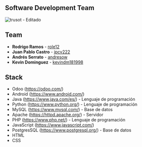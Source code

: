 ## Software Development Team
![trusot - Editado](https://user-images.githubusercontent.com/41652908/205410329-83c9a860-5a62-42b7-88e4-6f3534f01d50.png)

<!--

**Here are some ideas to get you started:**

🙋‍♀️ A short introduction - what is your organization all about?
🌈 Contribution guidelines - how can the community get involved?
👩‍💻 Useful resources - where can the community find your docs? Is there anything else the community should know?
🍿 Fun facts - what does your team eat for breakfast?
🧙 Remember, you can do mighty things with the power of [Markdown](https://docs.github.com/github/writing-on-github/getting-started-with-writing-and-formatting-on-github/basic-writing-and-formatting-syntax)
-->

## Team

* **Rodrigo Ramos** - [role12](https://github.com/orgs/Trusot/people/role12)
* **Juan Pablo Castro** - [jpcv222](https://github.com/orgs/Trusot/people/jpcv222)
* **Andrés Serrato** - [andresow](https://github.com/orgs/Trusot/people/andresow)
* **Kevin Dominguez** - [kevindm181998](https://github.com/orgs/Trusot/people/kevindm181998)

## Stack

* Odoo (https://odoo.com/)
* Android (https://www.android.com/)
* Java (https://www.java.com/es/) - Lenguaje de programación
* Python (https://www.python.org/) - Lenguaje de programación
* MySQL (https://www.mysql.com/) - Base de datos
* Apache (https://httpd.apache.org/) - Servidor 
* PHP (https://www.php.net/) - Lenguaje de programación
* JavaScript (https://www.javascript.com/)
* PostgresSQL (https://www.postgresql.org/) - Base de datos
* HTML
* CSS